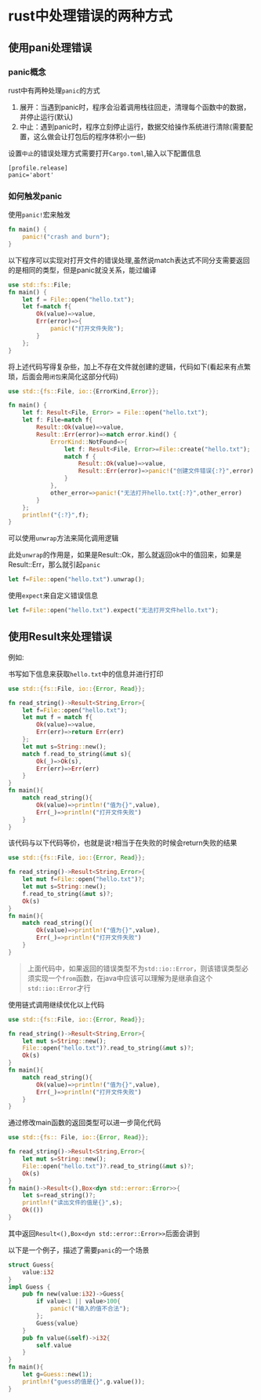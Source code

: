 # rust中处理错误的两种方式
## 使用pani处理错误
### panic概念
rust中有两种处理`panic`的方式

1. 展开：当遇到panic时，程序会沿着调用栈往回走，清理每个函数中的数据，并停止运行(默认)
2. 中止：遇到panic时，程序立刻停止运行，数据交给操作系统进行清除(需要配置，这么做会让打包后的程序体积小一些)

设置`中止`的错误处理方式需要打开`Cargo.toml`,输入以下配置信息
```
[profile.release]
panic='abort'
```

### 如何触发panic
使用`panic!`宏来触发
``` rust
fn main() {
    panic!("crash and burn");
}

```
以下程序可以实现对打开文件的错误处理,虽然说match表达式不同分支需要返回的是相同的类型，但是panic就没关系，能过编译
``` rust
use std::fs::File;
fn main() {
    let f = File::open("hello.txt");
    let f=match f{
        Ok(value)=>value,
        Err(error)=>{
            panic!("打开文件失败");
        }
    };
}
```
将上述代码写得复杂些，加上不存在文件就创建的逻辑，代码如下(看起来有点繁琐，后面会用`闭包`来简化这部分代码)
``` rust
use std::{fs::File, io::{ErrorKind,Error}};

fn main() {
    let f: Result<File, Error> = File::open("hello.txt");
    let f: File=match f{
        Result::Ok(value)=>value,
        Result::Err(error)=>match error.kind() {
            ErrorKind::NotFound=>{
                let f: Result<File, Error>=File::create("hello.txt");
                match f {
                    Result::Ok(value)=>value,
                    Result::Err(error)=>panic!("创建文件错误{:?}",error)
                }
            },
            other_error=>panic!("无法打开hello.txt{:?}",other_error)
        }
    };
    println!("{:?}",f);
}
```
可以使用`unwrap`方法来简化调用逻辑

此处`unwrap`的作用是，如果是Result::Ok，那么就返回ok中的值回来，如果是Result::Err，那么就引起`panic`
``` rust
let f=File::open("hello.txt").unwrap();
```
使用`expect`来自定义错误信息
``` rust
let f=File::open("hello.txt").expect("无法打开文件hello.txt");
```
## 使用Result来处理错误
例如:

书写如下信息来获取`hello.txt`中的信息并进行打印
``` rust
use std::{fs::File, io::{Error, Read}};

fn read_string()->Result<String,Error>{
    let f=File::open("hello.txt");
    let mut f = match f{
        Ok(value)=>value,
        Err(err)=>return Err(err)
    };
    let mut s=String::new();
    match f.read_to_string(&mut s){
        Ok(_)=>Ok(s),
        Err(err)=>Err(err)
    }
}
fn main(){
    match read_string(){
        Ok(value)=>println!("值为{}",value),
        Err(_)=>println!("打开文件失败")
    }
}
```
该代码与以下代码等价，也就是说`?`相当于在失败的时候会return失败的结果
``` rust
use std::{fs::File, io::{Error, Read}};

fn read_string()->Result<String,Error>{
    let mut f=File::open("hello.txt")?;
    let mut s=String::new();
    f.read_to_string(&mut s)?;
    Ok(s)
}
fn main(){
    match read_string(){
        Ok(value)=>println!("值为{}",value),
        Err(_)=>println!("打开文件失败")
    }
}
```
>上面代码中，如果返回的错误类型不为`std::io::Error`，则该错误类型必须实现一个`from`函数，在java中应该可以理解为是继承自这个`std::io::Error`才行

使用链式调用继续优化以上代码
``` rust
use std::{fs::File, io::{Error, Read}};

fn read_string()->Result<String,Error>{
    let mut s=String::new();
    File::open("hello.txt")?.read_to_string(&mut s)?;
    Ok(s)
}
fn main(){
    match read_string(){
        Ok(value)=>println!("值为{}",value),
        Err(_)=>println!("打开文件失败")
    }
}
```

通过修改main函数的返回类型可以进一步简化代码
``` rust
use std::{fs:: File, io::{Error, Read}};

fn read_string()->Result<String,Error>{
    let mut s=String::new();
    File::open("hello.txt")?.read_to_string(&mut s)?;
    Ok(s)
}
fn main()->Result<(),Box<dyn std::error::Error>>{
    let s=read_string()?;
    println!("读出文件的值是{}",s);
    Ok(())
}
```
其中返回`Result<(),Box<dyn std::error::Error>>`后面会讲到

以下是一个例子，描述了需要`panic`的一个场景
``` rust
struct Guess{
    value:i32
}
impl Guess {
    pub fn new(value:i32)->Guess{
        if value<1 || value>100{
            panic!("输入的值不合法");
        };
        Guess{value}
    }
    pub fn value(&self)->i32{
        self.value
    }
}
fn main(){
    let g=Guess::new(1);
    println!("guess的值是{}",g.value());
}
```